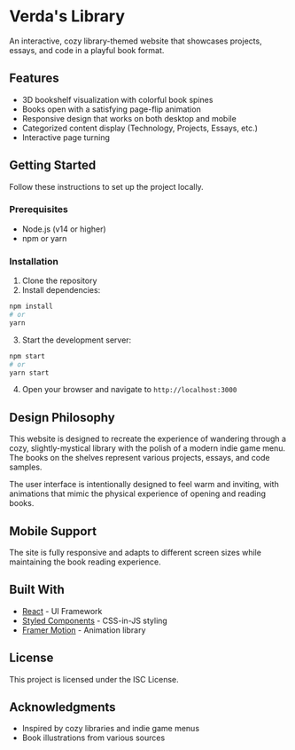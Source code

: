 # Verda's Library

An interactive, cozy library-themed website that showcases projects, essays, and code in a playful book format.

## Features

- 3D bookshelf visualization with colorful book spines
- Books open with a satisfying page-flip animation
- Responsive design that works on both desktop and mobile
- Categorized content display (Technology, Projects, Essays, etc.)
- Interactive page turning

## Getting Started

Follow these instructions to set up the project locally.

### Prerequisites

- Node.js (v14 or higher)
- npm or yarn

### Installation

1. Clone the repository
2. Install dependencies:

```bash
npm install
# or
yarn
```

3. Start the development server:

```bash
npm start
# or
yarn start
```

4. Open your browser and navigate to `http://localhost:3000`

## Design Philosophy

This website is designed to recreate the experience of wandering through a cozy, slightly-mystical library with the polish of a modern indie game menu. The books on the shelves represent various projects, essays, and code samples.

The user interface is intentionally designed to feel warm and inviting, with animations that mimic the physical experience of opening and reading books.

## Mobile Support

The site is fully responsive and adapts to different screen sizes while maintaining the book reading experience.

## Built With

- [React](https://reactjs.org/) - UI Framework
- [Styled Components](https://styled-components.com/) - CSS-in-JS styling
- [Framer Motion](https://www.framer.com/motion/) - Animation library

## License

This project is licensed under the ISC License.

## Acknowledgments

- Inspired by cozy libraries and indie game menus
- Book illustrations from various sources